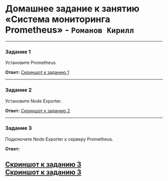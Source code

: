 # Домашнее задание к занятию «Система мониторинга Prometheus» - `Романов Кирилл`


---

### Задание 1 

Установите Prometheus.

**Ответ:**
[Скриншот к заданию 1](https://github.com/Monoroki/gitlab-hw/tree/main/img/prom1.png)

 
---

### Задание 2 

Установите Node Exporter.

**Ответ:**
[Скриншот к заданию 2](https://github.com/Monoroki/gitlab-hw/tree/main/img/prom2.png) 

---

### Задание 3

Подключите Node Exporter к серверу Prometheus.

**Ответ:**

[Скриншот к заданию 3](https://github.com/Monoroki/gitlab-hw/tree/main/img/prom2.1.png)  
[Скриншот к заданию 3](https://github.com/Monoroki/gitlab-hw/tree/main/img/prom2.2.png)   
---

